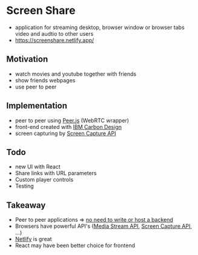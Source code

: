 # Screen Share

- application for streaming desktop, browser window or browser tabs video and audtio to other users
- https://screenshare.netlify.app/

## Motivation

- watch movies and youtube together with friends
- show friends webpages
- use peer to peer

## Implementation

- peer to peer using [Peer.js](https://peerjs.com/) (WebRTC wrapper)
- front-end created with [IBM Carbon Design](https://www.carbondesignsystem.com/)
- screen capturing by [Screen Capture API](https://developer.mozilla.org/en-US/docs/Web/API/Screen_Capture_API)

## Todo
- new UI with React
- Share links with URL parameters
- Custom player controls
- Testing

## Takeaway

- Peer to peer applications => <ins>no need to write or host a backend</ins>
- Browsers have powerful API's ([Media Stream API](https://developer.mozilla.org/en-US/docs/Web/API/Media_Streams_API), [Screen Capture API](https://developer.mozilla.org/en-US/docs/Web/API/Screen_Capture_API), ...)
- [Netlify](https://www.netlify.com/) is great
- React may have been better choice for frontend

